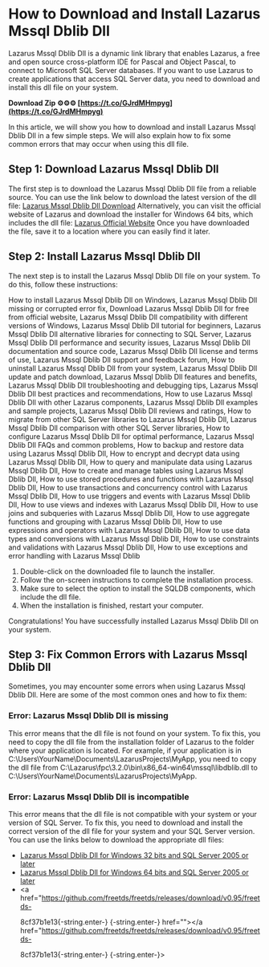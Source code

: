 
 
# How to Download and Install Lazarus Mssql Dblib Dll
 
Lazarus Mssql Dblib Dll is a dynamic link library that enables Lazarus, a free and open source cross-platform IDE for Pascal and Object Pascal, to connect to Microsoft SQL Server databases. If you want to use Lazarus to create applications that access SQL Server data, you need to download and install this dll file on your system.
 
**Download Zip ⚙⚙⚙ [https://t.co/GJrdMHmpyg](https://t.co/GJrdMHmpyg)**


 
In this article, we will show you how to download and install Lazarus Mssql Dblib Dll in a few simple steps. We will also explain how to fix some common errors that may occur when using this dll file.
  
## Step 1: Download Lazarus Mssql Dblib Dll
 
The first step is to download the Lazarus Mssql Dblib Dll file from a reliable source. You can use the link below to download the latest version of the dll file:
 [Lazarus Mssql Dblib Dll Download](https://sourceforge.net/projects/lazarus/files/Lazarus%20Windows%2064%20bits/Lazarus%202.0.12/lazarus-2.0.12-fpc-3.2.0-cross-x86_64-win64-win32.exe/download) 
Alternatively, you can visit the official website of Lazarus and download the installer for Windows 64 bits, which includes the dll file:
 [Lazarus Official Website](https://www.lazarus-ide.org/index.php?page=downloads) 
Once you have downloaded the file, save it to a location where you can easily find it later.
  
## Step 2: Install Lazarus Mssql Dblib Dll
 
The next step is to install the Lazarus Mssql Dblib Dll file on your system. To do this, follow these instructions:
 
How to install Lazarus Mssql Dblib Dll on Windows,  Lazarus Mssql Dblib Dll missing or corrupted error fix,  Download Lazarus Mssql Dblib Dll for free from official website,  Lazarus Mssql Dblib Dll compatibility with different versions of Windows,  Lazarus Mssql Dblib Dll tutorial for beginners,  Lazarus Mssql Dblib Dll alternative libraries for connecting to SQL Server,  Lazarus Mssql Dblib Dll performance and security issues,  Lazarus Mssql Dblib Dll documentation and source code,  Lazarus Mssql Dblib Dll license and terms of use,  Lazarus Mssql Dblib Dll support and feedback forum,  How to uninstall Lazarus Mssql Dblib Dll from your system,  Lazarus Mssql Dblib Dll update and patch download,  Lazarus Mssql Dblib Dll features and benefits,  Lazarus Mssql Dblib Dll troubleshooting and debugging tips,  Lazarus Mssql Dblib Dll best practices and recommendations,  How to use Lazarus Mssql Dblib Dll with other Lazarus components,  Lazarus Mssql Dblib Dll examples and sample projects,  Lazarus Mssql Dblib Dll reviews and ratings,  How to migrate from other SQL Server libraries to Lazarus Mssql Dblib Dll,  Lazarus Mssql Dblib Dll comparison with other SQL Server libraries,  How to configure Lazarus Mssql Dblib Dll for optimal performance,  Lazarus Mssql Dblib Dll FAQs and common problems,  How to backup and restore data using Lazarus Mssql Dblib Dll,  How to encrypt and decrypt data using Lazarus Mssql Dblib Dll,  How to query and manipulate data using Lazarus Mssql Dblib Dll,  How to create and manage tables using Lazarus Mssql Dblib Dll,  How to use stored procedures and functions with Lazarus Mssql Dblib Dll,  How to use transactions and concurrency control with Lazarus Mssql Dblib Dll,  How to use triggers and events with Lazarus Mssql Dblib Dll,  How to use views and indexes with Lazarus Mssql Dblib Dll,  How to use joins and subqueries with Lazarus Mssql Dblib Dll,  How to use aggregate functions and grouping with Lazarus Mssql Dblib Dll,  How to use expressions and operators with Lazarus Mssql Dblib Dll,  How to use data types and conversions with Lazarus Mssql Dblib Dll,  How to use constraints and validations with Lazarus Mssql Dblib Dll,  How to use exceptions and error handling with Lazarus Mssql Dblib
 
1. Double-click on the downloaded file to launch the installer.
2. Follow the on-screen instructions to complete the installation process.
3. Make sure to select the option to install the SQLDB components, which include the dll file.
4. When the installation is finished, restart your computer.

Congratulations! You have successfully installed Lazarus Mssql Dblib Dll on your system.
  
## Step 3: Fix Common Errors with Lazarus Mssql Dblib Dll
 
Sometimes, you may encounter some errors when using Lazarus Mssql Dblib Dll. Here are some of the most common ones and how to fix them:
  
### Error: Lazarus Mssql Dblib Dll is missing
 
This error means that the dll file is not found on your system. To fix this, you need to copy the dll file from the installation folder of Lazarus to the folder where your application is located. For example, if your application is in C:\Users\YourName\Documents\LazarusProjects\MyApp, you need to copy the dll file from C:\Lazarus\fpc\3.2.0\bin\x86\_64-win64\mssql\libdblib.dll to C:\Users\YourName\Documents\LazarusProjects\MyApp.
  
### Error: Lazarus Mssql Dblib Dll is incompatible
 
This error means that the dll file is not compatible with your system or your version of SQL Server. To fix this, you need to download and install the correct version of the dll file for your system and your SQL Server version. You can use the links below to download the appropriate dll files:

- [Lazarus Mssql Dblib Dll for Windows 32 bits and SQL Server 2005 or later](https://github.com/FreeTDS/freetds/releases/download/v1.3/freetds-1.3-x86.zip)
- [Lazarus Mssql Dblib Dll for Windows 64 bits and SQL Server 2005 or later](https://github.com/FreeTDS/freetds/releases/download/v1.3/freetds-1.3-x64.zip)
- <a href="https://github.com/freetds/freetds/releases/download/v0.95/freetds-</p> 8cf37b1e13{-string.enter-}
{-string.enter-} href=""></a href="https://github.com/freetds/freetds/releases/download/v0.95/freetds-</p> 8cf37b1e13{-string.enter-}
{-string.enter-}>